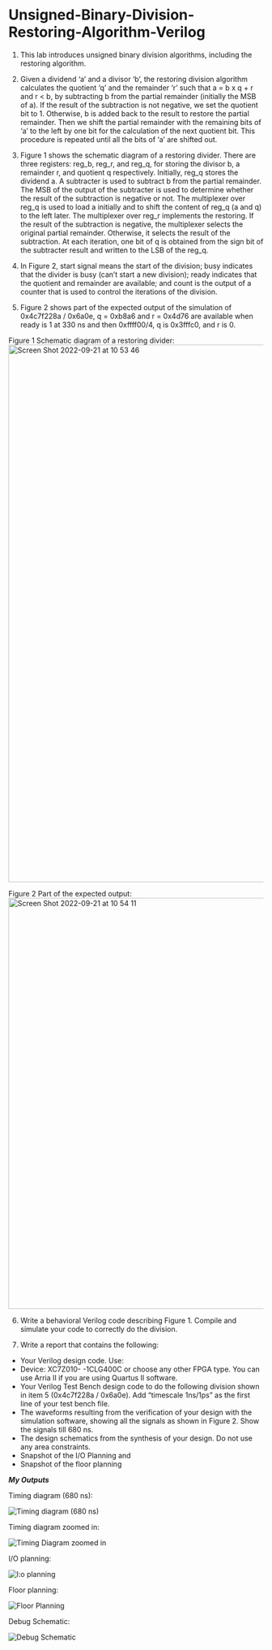 # Unsigned-Binary-Division-Restoring-Algorithm-Verilog

1. This lab introduces unsigned binary division algorithms, including the restoring algorithm.

3. Given a dividend ‘a’ and a divisor ‘b’, the restoring division algorithm calculates the quotient ‘q’ and the remainder ‘r’ such that a = b x q + r and r < b, by subtracting b from the partial remainder (initially the MSB of a). If the result of the subtraction is not negative, we set the quotient bit to 1. Otherwise, b is added back to the result to restore the partial remainder. Then we shift the partial remainder with the remaining bits of ‘a’ to the left by one bit for the calculation of the next quotient bit. This procedure is repeated until all the bits of ‘a’ are shifted out.

5. Figure 1 shows the schematic diagram of a restoring divider. There are three registers: reg_b, reg_r, and reg_q, for storing the divisor b, a remainder r, and quotient q respectively. Initially, reg_q stores the dividend a. A subtracter is used to subtract b from the partial remainder. The MSB of the output of the subtracter is used to determine whether the result of the subtraction is negative or not. The multiplexer over reg_q is used to load a initially and to shift the content of reg_q (a and q) to the left later. The multiplexer over reg_r implements the restoring. If the result of the subtraction is negative, the multiplexer selects the original partial remainder. Otherwise, it selects the result of the subtraction. At each iteration, one bit of q is obtained from the sign bit of the subtracter result and written to the LSB of the reg_q.

7. In Figure 2, start signal means the start of the division; busy indicates that the divider is busy (can’t start a new division); ready indicates that the quotient and remainder are available; and count is the output of a counter that is used to control the iterations of the division.

9. Figure 2 shows part of the expected output of the simulation of 0x4c7f228a / 0x6a0e, q = 0xb8a6 and r = 0x4d76 are available when ready is 1 at 330 ns and then 0xffff00/4, q is 0x3fffc0, and r is 0.

Figure 1 Schematic diagram of a restoring divider:
<img width="1059" alt="Screen Shot 2022-09-21 at 10 53 46" src="https://user-images.githubusercontent.com/81172033/191538003-8e50ef9f-89be-4219-b13a-5c2c9ce415bc.png">

Figure 2 Part of the expected output:
<img width="810" alt="Screen Shot 2022-09-21 at 10 54 11" src="https://user-images.githubusercontent.com/81172033/191541338-890c06ce-b482-426a-8a29-45c2f2c1a24b.png">


6. Write a behavioral Verilog code describing Figure 1. Compile and simulate your code to correctly do the division.

8. Write a report that contains the following: 
  - Your Verilog design code. Use:
  - Device: XC7Z010- -1CLG400C or choose any other FPGA type. You can use Arria II if you are using Quartus II software.
  - Your Verilog Test Bench design code to do the following division shown in item 5 (0x4c7f228a / 0x6a0e). Add “timescale 1ns/1ps” as the first line of your test bench file.
  - The waveforms resulting from the verification of your design with the simulation software, showing all the signals as shown in Figure 2. Show the signals till 680 ns.
  - The design schematics from the synthesis of your design. Do not use any area constraints. 
  - Snapshot of the I/O Planning and
  - Snapshot of the floor planning
  
  

***My Outputs***

Timing diagram (680 ns):

![Timing diagram (680 ns)](https://user-images.githubusercontent.com/81172033/191548817-5075c918-3ea8-4cc4-bd0e-7b56a342a2a8.png)

Timing diagram zoomed in:

![Timing Diagram zoomed in](https://user-images.githubusercontent.com/81172033/191548888-60e08953-7fad-4b1a-8572-44d776817d83.png)

I/O planning:

![I:o planning](https://user-images.githubusercontent.com/81172033/191548948-305df72a-f015-4319-95a8-5da0302dd6ec.png)

Floor planning:

![Floor Planning](https://user-images.githubusercontent.com/81172033/191549060-23691313-a6cf-45d3-adfb-5b2e780ff50f.png)

Debug Schematic:

![Debug Schematic](https://user-images.githubusercontent.com/81172033/191549595-c17f5a58-29d8-45c1-9a69-6fd9b49dc6e6.png)









